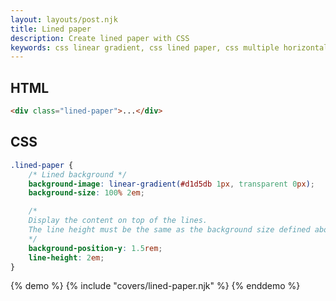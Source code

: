 ```yaml
---
layout: layouts/post.njk
title: Lined paper
description: Create lined paper with CSS
keywords: css linear gradient, css lined paper, css multiple horizontal lines
---
```


## HTML

```html
<div class="lined-paper">...</div>
```

## CSS

```css
.lined-paper {
    /* Lined background */
    background-image: linear-gradient(#d1d5db 1px, transparent 0px);
    background-size: 100% 2em;

    /*
    Display the content on top of the lines.
    The line height must be the same as the background size defined above
    */
    background-position-y: 1.5rem;
    line-height: 2em;
}
```

{% demo %}
{% include "covers/lined-paper.njk" %}
{% enddemo %}

